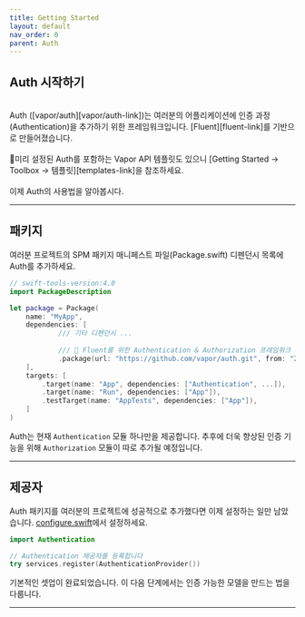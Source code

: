 ```yaml
---
title: Getting Started
layout: default
nav_order: 0
parent: Auth
---
```


## Auth 시작하기
<br>
Auth ([vapor/auth][vapor/auth-link])는 여러분의 어플리케이션에 인증 과정(Authentication)을 추가하기 위한 프레임워크입니다. [Fluent][fluent-link]를 기반으로 만들어졌습니다.<br>
<br>
📖미리 설정된 Auth를 포함하는 Vapor API 템플릿도 있으니 [Getting Started → Toolbox → 템플릿][templates-link]을 참조하세요.<br>
<br>
이제 Auth의 사용법을 알아봅시다.

---
## 패키지
여러분 프로젝트의 SPM 패키지 매니페스트 파일(Package.swift) 디펜던시 목록에 Auth를 추가하세요.<br>
```swift
// swift-tools-version:4.0
import PackageDescription

let package = Package(
	name: "MyApp",
	dependencies: [
			/// 기타 디펜던시 ...
			
			/// 👤 Fluent를 위한 Authentication & Authorization 프레임워크
			.package(url: "https://github.com/vapor/auth.git", from: "2.0.0"),
	],
	targets: [
		.target(name: "App", dependencies: ["Authentication", ...]),
		.target(name: "Run", dependencies: ["App"]),
		.testTarget(name: "AppTests", dependencies: ["App"]),
	]
)
```
Auth는 현재 `Authentication` 모듈 하나만을 제공합니다. 추후에 더욱 향상된 인증 기능을 위해 `Authorization` 모듈이 따로 추가될 예정입니다.

---
## 제공자
Auth 패키지를 여러분의 프로젝트에 성공적으로 추가했다면 이제 설정하는 일만 남았습니다. [configure.swift][configure.swift-link]에서 설정하세요.  
```swift
import Authentication

// Authentication 제공자를 등록합니다
try services.register(AuthenticationProvider())
```
기본적인 셋업이 완료되었습니다. 이 다음 단계에서는 인증 가능한 모델을 만드는 법을 다룹니다.

---
[vapor/auth-link]: <https://github.com/vapor/auth>
[fluent-link]: </doc/Fluent/GettingStarted>
[templates-link]: </doc/GettingStarted/Toolbox#템플릿>
[configure.swift-link]: </doc/GettingStarted/FolderStructure#configureswift>